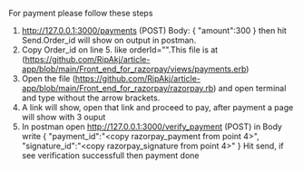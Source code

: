 For payment please follow these steps
1. http://127.0.0.1:3000/payments     (POST)
    Body:
    {
        "amount":300
    }
    then hit Send.Order_id will show on output in postman.
2.  Copy Order_id on line 5. like orderId="<here paste oder id>".This file is at
    (https://github.com/RipAkj/article-app/blob/main/Front_end_for_razorpay/views/payments.erb)
3.  Open the file (https://github.com/RipAkj/article-app/blob/main/Front_end_for_razorpay/razorpay.rb) and open terminal      
    and type <ruby razorpay.rb> without the arrow brackets.
4.  A link will show, open that link and proceed to pay, after payment a page will show with 3 ouput
5.  In postman open http://127.0.0.1:3000/verify_payment (POST) in Body write
    {
        "payment_id":"<copy razorpay_payment from point 4>",
        "signature_id":"<copy razorpay_signature from point 4>"
    }
    Hit send, if see verification successfull then payment done
